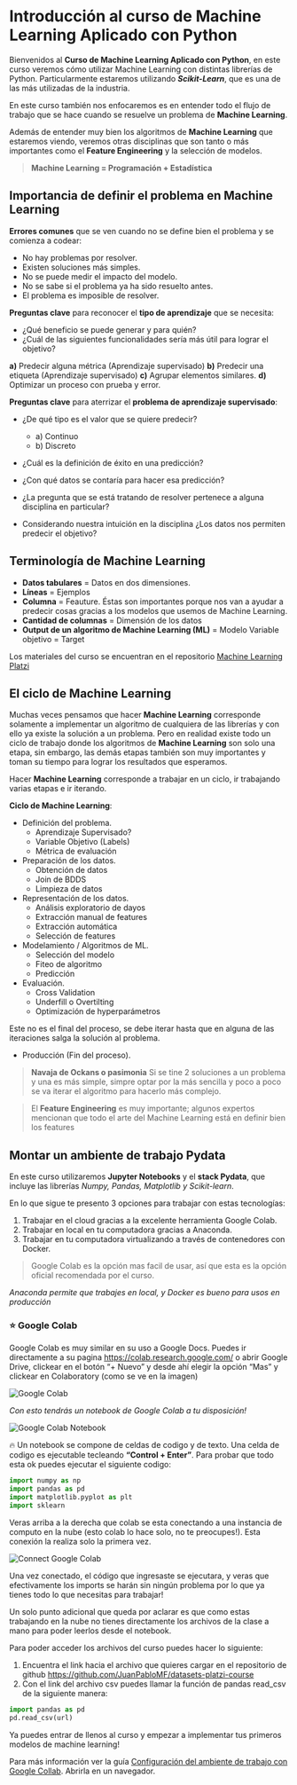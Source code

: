 # Introducción al curso de Machine Learning Aplicado con Python

Bienvenidos al **Curso de Machine Learning Aplicado con Python**, en este curso veremos cómo utilizar Machine Learning con distintas librerías de Python. Particularmente estaremos utilizando **_Scikit-Learn_**, que es una de las más utilizadas de la industria.

En este curso también nos enfocaremos es en entender todo el flujo de trabajo que se hace cuando se resuelve un problema de **Machine Learning**.

Además de entender muy bien los algoritmos de **Machine Learning** que estaremos viendo, veremos otras disciplinas que son tanto o más importantes como el **Feature Engineering** y la selección de modelos.

> **Machine Learning = Programación + Estadística**

## Importancia de definir el problema en Machine Learning

**Errores comunes** que se ven cuando no se define bien el problema y se comienza a codear:

- No hay problemas por resolver.
- Existen soluciones más simples.
- No se puede medir el impacto del modelo.
- No se sabe si el problema ya ha sido resuelto antes.
- El problema es imposible de resolver.

**Preguntas clave** para reconocer el **tipo de aprendizaje** que se necesita:

- ¿Qué beneficio se puede generar y para quién?
- ¿Cuál de las siguientes funcionalidades sería más útil para lograr el objetivo?

**a)** Predecir alguna métrica (Aprendizaje supervisado)
**b)** Predecir una etiqueta (Aprendizaje supervisado)
**c)** Agrupar elementos similares.
**d)** Optimizar un proceso con prueba y error.

**Preguntas clave** para aterrizar el **problema de aprendizaje supervisado**:

- ¿De qué tipo es el valor que se quiere predecir?

  - a) Continuo
  - b) Discreto

- ¿Cuál es la definición de éxito en una predicción?
- ¿Con qué datos se contaría para hacer esa predicción?
- ¿La pregunta que se está tratando de resolver pertenece a alguna disciplina en particular?
- Considerando nuestra intuición en la disciplina ¿Los datos nos permiten predecir el objetivo?

## Terminología de Machine Learning

- **Datos tabulares** = Datos en dos dimensiones.
- **Líneas** = Ejemplos
- **Columna** = Feauture. Éstas son importantes porque nos van a ayudar a predecir cosas gracias a los modelos que usemos de Machine Learning.
- **Cantidad de columnas** = Dimensión de los datos
- **Output de un algoritmo de Machine Learning (ML)** = Modelo
  Variable objetivo = Target

Los materiales del curso se encuentran en el repositorio [Machine Learning Platzi](https://github.com/JuanPabloMF/machine-learning-platzi/tree/master)

## El ciclo de Machine Learning

Muchas veces pensamos que hacer **Machine Learning** corresponde solamente a implementar un algoritmo de cualquiera de las librerías y con ello ya existe la solución a un problema. Pero en realidad existe todo un ciclo de trabajo donde los algoritmos de **Machine Learning** son solo una etapa, sin embargo, las demás etapas también son muy importantes y toman su tiempo para lograr los resultados que esperamos.

Hacer **Machine Learning** corresponde a trabajar en un ciclo, ir trabajando varias etapas e ir iterando.

**Ciclo de Machine Learning**:

- Definición del problema.
  - Aprendizaje Supervisado?
  - Variable Objetivo (Labels)
  - Métrica de evaluación
- Preparación de los datos.
  - Obtención de datos
  - Join de BDDS
  - Limpieza de datos
- Representación de los datos.
  - Análisis exploratorio de dayos
  - Extracción manual de features
  - Extracción automática
  - Selección de features
- Modelamiento / Algoritmos de ML.
  - Selección del modelo
  - Fiteo de algoritmo
  - Predicción
- Evaluación.
  - Cross Validation
  - Underfill o Overtilting
  - Optimización de hyperparámetros

Este no es el final del proceso, se debe iterar hasta que en alguna de las iteraciones salga la solución al problema.

- Producción (Fin del proceso).

> **Navaja de Ockans o pasimonia** Si se tine 2 soluciones a un problema y una es más simple, simpre optar por la más sencilla y poco a poco se va iterar el algoritmo para hacerlo más complejo.

> El **Feature Engineering** es muy importante; algunos expertos mencionan que todo el arte del Machine Learning está en definir bien los features

## Montar un ambiente de trabajo Pydata

En este curso utilizaremos **Jupyter Notebooks** y el **stack Pydata**, que incluye las librerías _Numpy, Pandas, Matplotlib y Scikit-learn_.

En lo que sigue te presento 3 opciones para trabajar con estas tecnologías:

1. Trabajar en el cloud gracias a la excelente herramienta Google Colab.
2. Trabajar en local en tu computadora gracias a Anaconda.
3. Trabajar en tu computadora virtualizando a través de contenedores con Docker.

> Google Colab es la opción mas facil de usar, así que esta es la opción oficial recomendada por el curso.

_Anaconda permite que trabajes en local, y Docker es bueno para usos en producción_

### :star: Google Colab

Google Colab es muy similar en su uso a Google Docs. Puedes ir directamente a su pagina https://colab.research.google.com/ o abrir Google Drive, clickear en el botón “+ Nuevo” y desde ahí elegir la opción “Mas” y clickear en Colaboratory (como se ve en la imagen)

![Google Colab](https://i.imgur.com/2JxZrAD.png)

_Con esto tendrás un notebook de Google Colab a tu disposición!_

![Google Colab Notebook](https://i.imgur.com/3VuujFB.png)

:fire: Un notebook se compone de celdas de codigo y de texto. Una celda de codigo es ejecutable tecleando **“Control + Enter”**. Para probar que todo esta ok puedes ejecutar el siguiente codigo:

```python
import numpy as np
import pandas as pd
import matplotlib.pyplot as plt
import sklearn
```

Veras arriba a la derecha que colab se esta conectando a una instancia de computo en la nube (esto colab lo hace solo, no te preocupes!). Esta conexión la realiza solo la primera vez.

![Connect Google Colab](https://i.imgur.com/GjChCKJ.png)

Una vez conectado, el código que ingresaste se ejecutara, y veras que efectivamente los imports se harán sin ningún problema por lo que ya tienes todo lo que necesitas para trabajar!

Un solo punto adicional que queda por aclarar es que como estas trabajando en la nube no tienes directamente los archivos de la clase a mano para poder leerlos desde el notebook.

Para poder acceder los archivos del curso puedes hacer lo siguiente:

1. Encuentra el link hacia el archivo que quieres cargar en el repositorio de github https://github.com/JuanPabloMF/datasets-platzi-course
2. Con el link del archivo csv puedes llamar la función de pandas read_csv de la siguiente manera:

```py
import pandas as pd
pd.read_csv(url)
```

Ya puedes entrar de llenos al curso y empezar a implementar tus primeros modelos de machine learning!

Para más información ver la guía [Configuración del ambiente de trabajo con Google Collab](setup-environment.pdf). Abrirla en un navegador.
